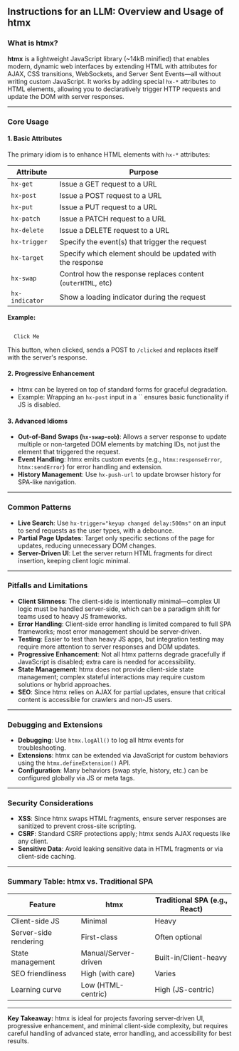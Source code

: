 ## Instructions for an LLM: Overview and Usage of htmx

### What is htmx?

**htmx** is a lightweight JavaScript library (~14kB minified) that enables modern, dynamic web interfaces by extending HTML with attributes for AJAX, CSS transitions, WebSockets, and Server Sent Events—all without writing custom JavaScript. It works by adding special `hx-*` attributes to HTML elements, allowing you to declaratively trigger HTTP requests and update the DOM with server responses.

---

### Core Usage

#### 1. **Basic Attributes**

The primary idiom is to enhance HTML elements with `hx-*` attributes:

| Attribute     | Purpose                                                      |
|---------------|-------------------------------------------------------------|
| `hx-get`      | Issue a GET request to a URL                                 |
| `hx-post`     | Issue a POST request to a URL                                |
| `hx-put`      | Issue a PUT request to a URL                                 |
| `hx-patch`    | Issue a PATCH request to a URL                               |
| `hx-delete`   | Issue a DELETE request to a URL                              |
| `hx-trigger`  | Specify the event(s) that trigger the request                |
| `hx-target`   | Specify which element should be updated with the response    |
| `hx-swap`     | Control how the response replaces content (`outerHTML`, etc) |
| `hx-indicator`| Show a loading indicator during the request                  |

**Example:**

```

  Click Me

```

This button, when clicked, sends a POST to `/clicked` and replaces itself with the server's response.

#### 2. **Progressive Enhancement**

- htmx can be layered on top of standard forms for graceful degradation.
- Example: Wrapping an `hx-post` input in a `` ensures basic functionality if JS is disabled.

#### 3. **Advanced Idioms**

- **Out-of-Band Swaps (`hx-swap-oob`)**: Allows a server response to update multiple or non-targeted DOM elements by matching IDs, not just the element that triggered the request.
- **Event Handling**: htmx emits custom events (e.g., `htmx:responseError`, `htmx:sendError`) for error handling and extension.
- **History Management**: Use `hx-push-url` to update browser history for SPA-like navigation.

---

### Common Patterns

- **Live Search**: Use `hx-trigger="keyup changed delay:500ms"` on an input to send requests as the user types, with a debounce.
- **Partial Page Updates**: Target only specific sections of the page for updates, reducing unnecessary DOM changes.
- **Server-Driven UI**: Let the server return HTML fragments for direct insertion, keeping client logic minimal.

---

### Pitfalls and Limitations

- **Client Slimness**: The client-side is intentionally minimal—complex UI logic must be handled server-side, which can be a paradigm shift for teams used to heavy JS frameworks.
- **Error Handling**: Client-side error handling is limited compared to full SPA frameworks; most error management should be server-driven.
- **Testing**: Easier to test than heavy JS apps, but integration testing may require more attention to server responses and DOM updates.
- **Progressive Enhancement**: Not all htmx patterns degrade gracefully if JavaScript is disabled; extra care is needed for accessibility.
- **State Management**: htmx does not provide client-side state management; complex stateful interactions may require custom solutions or hybrid approaches.
- **SEO**: Since htmx relies on AJAX for partial updates, ensure that critical content is accessible for crawlers and non-JS users.

---

### Debugging and Extensions

- **Debugging**: Use `htmx.logAll()` to log all htmx events for troubleshooting.
- **Extensions**: htmx can be extended via JavaScript for custom behaviors using the `htmx.defineExtension()` API.
- **Configuration**: Many behaviors (swap style, history, etc.) can be configured globally via JS or meta tags.

---

### Security Considerations

- **XSS**: Since htmx swaps HTML fragments, ensure server responses are sanitized to prevent cross-site scripting.
- **CSRF**: Standard CSRF protections apply; htmx sends AJAX requests like any client.
- **Sensitive Data**: Avoid leaking sensitive data in HTML fragments or via client-side caching.

---

### Summary Table: htmx vs. Traditional SPA

| Feature                | htmx                        | Traditional SPA (e.g., React)   |
|------------------------|-----------------------------|---------------------------------|
| Client-side JS         | Minimal                     | Heavy                           |
| Server-side rendering  | First-class                 | Often optional                  |
| State management       | Manual/Server-driven        | Built-in/Client-heavy           |
| SEO friendliness       | High (with care)            | Varies                          |
| Learning curve         | Low (HTML-centric)          | High (JS-centric)               |

---

**Key Takeaway:**
htmx is ideal for projects favoring server-driven UI, progressive enhancement, and minimal client-side complexity, but requires careful handling of advanced state, error handling, and accessibility for best results.
